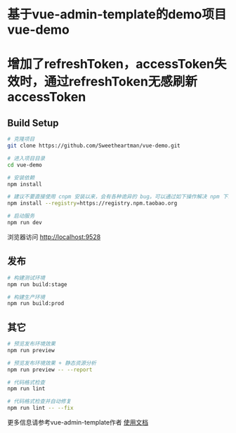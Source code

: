 # 基于vue-admin-template的demo项目vue-demo
# 增加了refreshToken，accessToken失效时，通过refreshToken无感刷新accessToken

## Build Setup

```bash
# 克隆项目
git clone https://github.com/Sweetheartman/vue-demo.git

# 进入项目目录
cd vue-demo

# 安装依赖
npm install

# 建议不要直接使用 cnpm 安装以来，会有各种诡异的 bug。可以通过如下操作解决 npm 下载速度慢的问题
npm install --registry=https://registry.npm.taobao.org

# 启动服务
npm run dev
```

浏览器访问 [http://localhost:9528](http://localhost:9528)

## 发布

```bash
# 构建测试环境
npm run build:stage

# 构建生产环境
npm run build:prod
```

## 其它

```bash
# 预览发布环境效果
npm run preview

# 预览发布环境效果 + 静态资源分析
npm run preview -- --report

# 代码格式检查
npm run lint

# 代码格式检查并自动修复
npm run lint -- --fix
```

更多信息请参考vue-admin-template作者 [使用文档](https://panjiachen.github.io/vue-element-admin-site/zh/)

